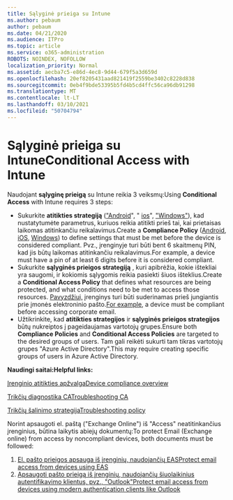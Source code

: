 ```yaml
---
title: Sąlyginė prieiga su Intune
ms.author: pebaum
author: pebaum
ms.date: 04/21/2020
ms.audience: ITPro
ms.topic: article
ms.service: o365-administration
ROBOTS: NOINDEX, NOFOLLOW
localization_priority: Normal
ms.assetid: aecba7c5-e86d-4ec8-9d44-679f5a3d659d
ms.openlocfilehash: 20ef8205431aad821419f2559be3402c8228d838
ms.sourcegitcommit: 0eb4f9bde53395b5fd4b5cd4ffc56ca96db91298
ms.translationtype: MT
ms.contentlocale: lt-LT
ms.lasthandoff: 03/10/2021
ms.locfileid: "50704794"
---
```

# <a name="conditional-access-with-intune"></a><span data-ttu-id="d6e06-102">Sąlyginė prieiga su Intune</span><span class="sxs-lookup"><span data-stu-id="d6e06-102">Conditional Access with Intune</span></span>

<span data-ttu-id="d6e06-103">Naudojant  **sąlyginę prieigą**  su Intune reikia 3 veiksmų:</span><span class="sxs-lookup"><span data-stu-id="d6e06-103">Using  **Conditional Access**  with Intune requires 3 steps:</span></span>

- <span data-ttu-id="d6e06-104">Sukurkite  **atitikties strategiją**  (["Android](https://docs.microsoft.com/intune/compliance-policy-create-android)", "  [ios](https://docs.microsoft.com/intune/compliance-policy-create-ios)",  ["Windows"](https://docs.microsoft.com//intune/compliance-policy-create-windows)), kad nustatytumėte parametrus, kuriuos reikia atitikti prieš tai, kai prietaisas laikomas atitinkančiu reikalavimus.</span><span class="sxs-lookup"><span data-stu-id="d6e06-104">Create a  **Compliance Policy**  ([Android](https://docs.microsoft.com/intune/compliance-policy-create-android),  [iOS](https://docs.microsoft.com/intune/compliance-policy-create-ios),  [Windows](https://docs.microsoft.com//intune/compliance-policy-create-windows)) to define settings that must be met before the device is considered compliant.</span></span> <span data-ttu-id="d6e06-105">Pvz., įrenginyje turi būti bent 6 skaitmenų PIN, kad jis būtų laikomas atitinkančiu reikalavimus.</span><span class="sxs-lookup"><span data-stu-id="d6e06-105">For example, a device must have a pin of at least 6 digits before it is considered compliant.</span></span>
- <span data-ttu-id="d6e06-106">Sukurkite **sąlyginės prieigos strategiją**  , kuri apibrėžia, kokie ištekliai yra saugomi, ir kokiomis sąlygomis reikia pasiekti šiuos išteklius.</span><span class="sxs-lookup"><span data-stu-id="d6e06-106">Create a **Conditional Access Policy**  that defines what resources are being protected, and what conditions need to be met to access those resources.</span></span>  <span data-ttu-id="d6e06-107">[Pavyzdžiui,](https://docs.microsoft.com/intune/tutorial-protect-email-on-unmanaged-devices#create-conditional-access-policies)  įrenginys turi būti suderinamas prieš jungiantis prie įmonės elektroninio pašto.</span><span class="sxs-lookup"><span data-stu-id="d6e06-107">[For example,](https://docs.microsoft.com/intune/tutorial-protect-email-on-unmanaged-devices#create-conditional-access-policies)  a device must be compliant before accessing corporate email.</span></span>
- <span data-ttu-id="d6e06-108">Užtikrinkite, kad **atitikties strategijos**  ir  **sąlyginės prieigos strategijos**  būtų nukreiptos į pageidaujamas vartotojų grupes.</span><span class="sxs-lookup"><span data-stu-id="d6e06-108">Ensure both **Compliance Policies**  and  **Conditional Access Policies**  are targeted to the desired groups of users.</span></span> <span data-ttu-id="d6e06-109">Tam gali reikėti sukurti tam tikras vartotojų grupes "Azure Active Directory".</span><span class="sxs-lookup"><span data-stu-id="d6e06-109">This may require creating specific groups of users in Azure Active Directory.</span></span>

<span data-ttu-id="d6e06-110">**Naudingi saitai:**</span><span class="sxs-lookup"><span data-stu-id="d6e06-110">**Helpful links:**</span></span>

[<span data-ttu-id="d6e06-111">Įrenginio atitikties apžvalga</span><span class="sxs-lookup"><span data-stu-id="d6e06-111">Device compliance overview</span></span>](https://docs.microsoft.com/intune/device-compliance-get-started)

[<span data-ttu-id="d6e06-112">Trikčių diagnostika CA</span><span class="sxs-lookup"><span data-stu-id="d6e06-112">Troubleshooting CA</span></span>](https://docs.microsoft.com/intune/troubleshoot-conditional-access)

[<span data-ttu-id="d6e06-113">Trikčių šalinimo strategija</span><span class="sxs-lookup"><span data-stu-id="d6e06-113">Troubleshooting policy</span></span>](https://docs.microsoft.com/troubleshoot/mem/intune/troubleshoot-policies-in-microsoft-intune)

<span data-ttu-id="d6e06-114">Norint apsaugoti el. paštą ("Exchange Online") iš "Access" neatitinkančius įrenginius, būtina laikytis abiejų dokumentų:</span><span class="sxs-lookup"><span data-stu-id="d6e06-114">To protect Email (Exchange online) from access by noncompliant devices, both documents must be followed:</span></span>

1. [<span data-ttu-id="d6e06-115">El. pašto prieigos apsauga iš įrenginių, naudojančių EAS</span><span class="sxs-lookup"><span data-stu-id="d6e06-115">Protect email access from devices using EAS</span></span>](https://docs.microsoft.com/intune/tutorial-protect-email-on-unmanaged-devices)
2. [<span data-ttu-id="d6e06-116">Apsaugoti pašto prieigą iš įrenginių, naudojančių šiuolaikinius autentifikavimo klientus, pvz., "Outlook"</span><span class="sxs-lookup"><span data-stu-id="d6e06-116">Protect email access from devices using modern authentication clients like Outlook</span></span>](https://docs.microsoft.com/intune/tutorial-protect-email-on-enrolled-devices)